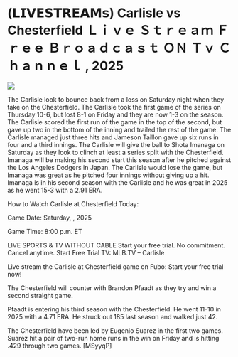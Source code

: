 # (𝗟𝗜𝗩𝗘𝗦𝗧𝗥𝗘𝗔𝗠𝘀) Carlisle vs Chesterfield Ｌｉｖｅ Ｓｔｒｅａｍ Ｆｒｅｅ Ｂｒｏａｄｃａｓｔ ＯＮ Ｔｖ Ｃｈａｎｎｅｌ , 2025  
  
  
[![](https://i.imgur.com/qSNzIqt.png)](https://movie.rssnews.media/KtUeuNNCL.php)  
  
The Carlisle look to bounce back from a loss on Saturday night when they take on the Chesterfield. The Carlisle took the first game of the series on Thursday 10-6, but lost 8-1 on Friday and they are now 1-3 on the season. The Carlisle scored the first run of the game in the top of the second, but gave up two in the bottom of the inning and trailed the rest of the game. The Carlisle managed just three hits and Jameson Taillon gave up six runs in four and a third innings. The Carlisle will give the ball to Shota Imanaga on Saturday as they look to clinch at least a series split with the Chesterfield. Imanaga will be making his second start this season after he pitched against the Los Angeles Dodgers in Japan. The Carlisle would lose the game, but Imanaga was great as he pitched four innings without giving up a hit. Imanaga is in his second season with the Carlisle and he was great in 2025 as he went 15-3 with a 2.91 ERA.

How to Watch Carlisle at Chesterfield Today:

Game Date: Saturday, , 2025

Game Time: 8:00 p.m. ET

LIVE SPORTS & TV WITHOUT CABLE
Start your free trial. No commitment. Cancel anytime.
Start Free Trial
TV: MLB.TV – Carlisle

Live stream the Carlisle at Chesterfield game on Fubo: Start your free trial now!

The Chesterfield will counter with Brandon Pfaadt as they try and win a second straight game.

Pfaadt is entering his third season with the Chesterfield. He went 11-10 in 2025 with a 4.71 ERA. He struck out 185 last season and walked just 42.

The Chesterfield have been led by Eugenio Suarez in the first two games. Suarez hit a pair of two-run home runs in the win on Friday and is hitting .429 through two games. [MSyyqP]